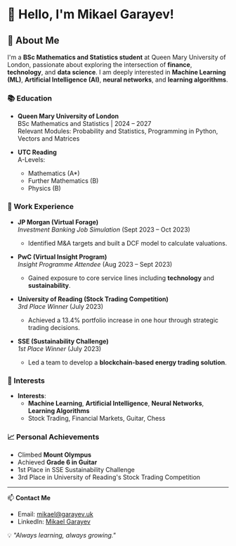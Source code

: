 # 👋 Hello, I'm Mikael Garayev!

## 🚀 About Me

I'm a **BSc Mathematics and Statistics student** at Queen Mary University of London, passionate about exploring the intersection of **finance**, **technology**, and **data science**. I am deeply interested in **Machine Learning (ML)**, **Artificial Intelligence (AI)**, **neural networks**, and **learning algorithms**.

### 📚 Education
- **Queen Mary University of London**  
  BSc Mathematics and Statistics | 2024 – 2027  
  Relevant Modules: Probability and Statistics, Programming in Python, Vectors and Matrices

- **UTC Reading**  
  A-Levels:  
  - Mathematics (A*)  
  - Further Mathematics (B)  
  - Physics (B)

### 💼 Work Experience
- **JP Morgan (Virtual Forage)**  
  *Investment Banking Job Simulation* (Sept 2023 – Oct 2023)  
  - Identified M&A targets and built a DCF model to calculate valuations.

- **PwC (Virtual Insight Program)**  
  *Insight Programme Attendee* (Aug 2023 – Sept 2023)  
  - Gained exposure to core service lines including **technology** and **sustainability**.

- **University of Reading (Stock Trading Competition)**  
  *3rd Place Winner* (July 2023)  
  - Achieved a 13.4% portfolio increase in one hour through strategic trading decisions.

- **SSE (Sustainability Challenge)**  
  *1st Place Winner* (July 2023)  
  - Led a team to develop a **blockchain-based energy trading solution**.

### 🧠 Interests
- **Interests**:  
  - **Machine Learning**, **Artificial Intelligence**, **Neural Networks**, **Learning Algorithms**
  - Stock Trading, Financial Markets, Guitar, Chess

### 📈 Personal Achievements
- Climbed **Mount Olympus**
- Achieved **Grade 6 in Guitar**
- 1st Place in SSE Sustainability Challenge
- 3rd Place in University of Reading's Stock Trading Competition

---

📫 **Contact Me**  
- Email: [mikael@garayev.uk](mailto:mikael@garayev.uk)  
- LinkedIn: [Mikael Garayev](https://www.linkedin.com/in/mikael-garayev-70360b173/)

💡 *"Always learning, always growing."*

